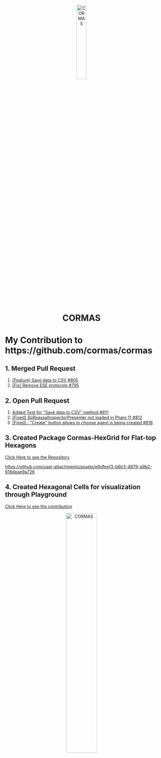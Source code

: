 <p align="center"><img alt="CORMAS" src="https://github.com/user-attachments/assets/a3608b35-e355-4b49-8719-b0586682a52d" style="width: 25%; height: 25%">
<h1 align="center">CORMAS</h1>
<h1> My Contribution to https://github.com/cormas/cormas </h1>

## 1. Merged Pull Request
  1) [[Feature] Save data to CSV #805 ](https://github.com/cormas/cormas/pull/805)
  2) [[Fix] Remove ESE protocols #795](https://github.com/cormas/cormas/pull/795)

## 2. Open Pull Request
  1) [Added Test for "Save data to CSV" method #811](https://github.com/cormas/cormas/pull/811)
  2) [[Fixed] SpRoassalInspectorPresenter not loaded in Pharo 11 #812](https://github.com/cormas/cormas/pull/812)
  3) [ [Fixed] : "Create" button allows to choose agent is being created #818](https://github.com/cormas/cormas/pull/818)
     
## 3. Created Package Cormas-HexGrid for Flat-top Hexagons
 [ Click Here to see the Repository ](https://github.com/notavii/Flat-top-hexagons-cormas)

https://github.com/user-attachments/assets/e9dfeef3-b6b3-4879-a9b2-616deae9a726

## 4. Created Hexagonal Cells for visualization through Playground
  [Click Here to see the contribution](Honeycomb%20made%20up%20of%20Hexagons.md)

  <p align="center"><img alt="CORMAS" src="https://github.com/user-attachments/assets/38b4aa0c-e0a5-41c6-a36e-d5f04be51f9c" style="width: 45%; height: 45%">
